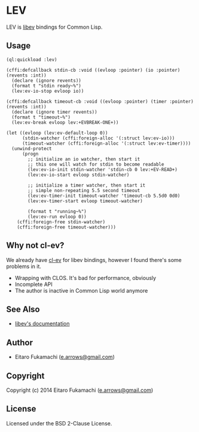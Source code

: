 # LEV

LEV is [libev](http://software.schmorp.de/pkg/libev.html) bindings for Common Lisp.

## Usage

```common-lisp
(ql:quickload :lev)

(cffi:defcallback stdin-cb :void ((evloop :pointer) (io :pointer) (revents :int))
  (declare (ignore revents))
  (format t "stdin ready~%")
  (lev:ev-io-stop evloop io))

(cffi:defcallback timeout-cb :void ((evloop :pointer) (timer :pointer) (revents :int))
  (declare (ignore timer revents))
  (format t "timeout~%")
  (lev:ev-break evloop lev:+EVBREAK-ONE+))

(let ((evloop (lev:ev-default-loop 0))
      (stdin-watcher (cffi:foreign-alloc '(:struct lev:ev-io)))
      (timeout-watcher (cffi:foreign-alloc '(:struct lev:ev-timer))))
  (unwind-protect
      (progn
        ;; initialize an io watcher, then start it
        ;; this one will watch for stdin to become readable
        (lev:ev-io-init stdin-watcher 'stdin-cb 0 lev:+EV-READ+)
        (lev:ev-io-start evloop stdin-watcher)

        ;; initialize a timer watcher, then start it
        ;; simple non-repeating 5.5 second timeout
        (lev:ev-timer-init timeout-watcher 'timeout-cb 5.5d0 0d0)
        (lev:ev-timer-start evloop timeout-watcher)

        (format t "running~%")
        (lev:ev-run evloop 0))
    (cffi:foreign-free stdin-watcher)
    (cffi:foreign-free timeout-watcher)))
```

## Why not cl-ev?

We already have [cl-ev](https://github.com/sbryant/cl-ev) for libev bindings, however I found there's some problems in it.

* Wrapping with CLOS. It's bad for performance, obviously
* Incomplete API
* The author is inactive in Common Lisp world anymore

## See Also

* [libev's documentation](http://pod.tst.eu/http://cvs.schmorp.de/libev/ev.pod)

## Author

* Eitaro Fukamachi (e.arrows@gmail.com)

## Copyright

Copyright (c) 2014 Eitaro Fukamachi (e.arrows@gmail.com)

## License

Licensed under the BSD 2-Clause License.
